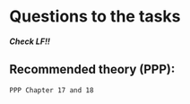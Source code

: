 # Questions to the tasks


***Check LF!!*** 

## Recommended theory (PPP):
```
PPP Chapter 17 and 18
